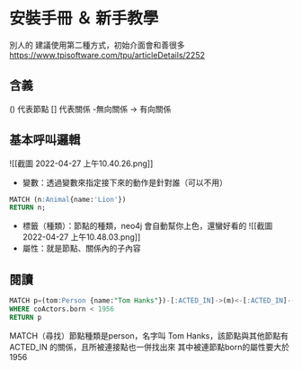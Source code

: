 # 安裝手冊 ＆ 新手教學
別人的
建議使用第二種方式，初始介面會和善很多
https://www.tpisoftware.com/tpu/articleDetails/2252

## 含義
() 代表節點
[] 代表關係
-無向關係
-> 有向關係

## 基本呼叫邏輯
![[截圖 2022-04-27 上午10.40.26.png]]
+ 變數：透過變數來指定接下來的動作是針對誰（可以不用）
```sql
MATCH (n:Animal{name:'Lion'})
RETURN n;
```
+ 標籤（種類）：節點的種類，neo4j 會自動幫你上色，還蠻好看的
 ![[截圖 2022-04-27 上午10.48.03.png]]
 + 屬性：就是節點、關係內的子內容
## 閱讀
 ```sql
MATCH p=(tom:Person {name:"Tom Hanks"})-[:ACTED_IN]->(m)<-[:ACTED_IN]-(coActors)
WHERE coActors.born < 1956
RETURN p
```
MATCH（尋找）節點種類是person，名字叫 Tom Hanks，該節點與其他節點有 ACTED_IN 的關係，且所被連接點也一併找出來
其中被連節點born的屬性要大於1956

